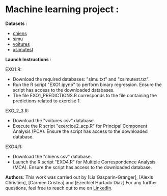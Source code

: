 # Machine learning project :

__Datasets__ :
- [chiens](https://www.kaggle.com/datasets/liagasparin/data-ml-project?select=chiens.unknown)
- [simu](https://www.kaggle.com/datasets/liagasparin/data-ml-project?select=simu.txt)
- [voitures](https://www.kaggle.com/datasets/liagasparin/data-ml-project?select=voitures.unknown)
- [xsimutest](https://www.kaggle.com/datasets/liagasparin/data-ml-project?select=xsimutest.txt)
  
__Launch Instructions__ :

EXO1.R:

- Download the required databases: "simu.txt" and "xsimutest.txt".
- Run the R script "EXO1.ipynb" to perform binary regression. Ensure the script has access to the downloaded databases.
- The file EXO1_PREDICTIONS.R corresponds to the file containing the predictions related to exercise 1.

EXO_2_3.R:

- Download the "voitures.csv" database.
- Execute the R script "exercice2_acp.R" for Principal Component Analysis (PCA). Ensure the script has access to the downloaded database.

EXO4.R:

- Download the "chiens.csv" database.
- Launch the R script "EXO4.R" for Multiple Correspondence Analysis (MCA). Ensure the script has access to the downloaded database.

__Authors__:
This work was carried out by [Lia Gasparin-Granger], [Alexis Christien], [Carmen Cristea] and [Ezechiel Hurtado Diaz]
For any further questions, feel free to reach out to me on [LinkedIn](https://www.linkedin.com/in/lia-gasparin-159698230/).
